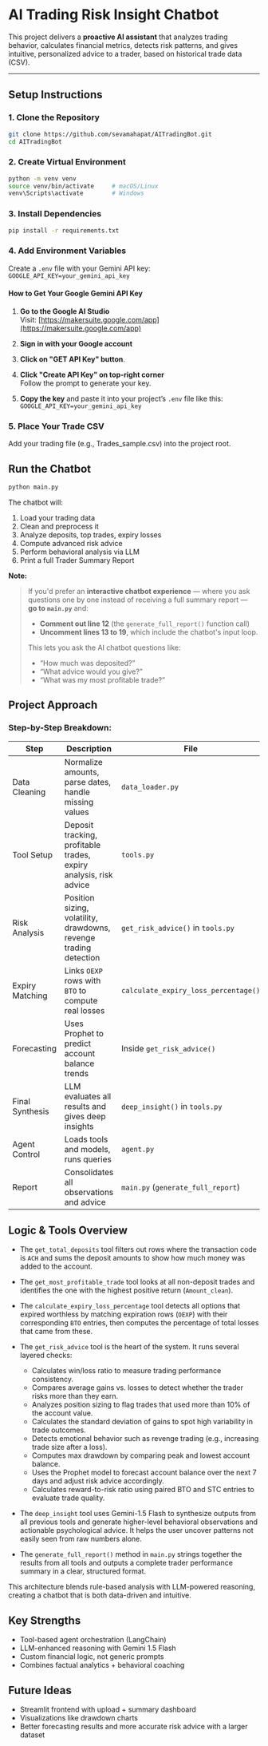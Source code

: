 # AI Trading Risk Insight Chatbot

This project delivers a **proactive AI assistant** that analyzes trading behavior, calculates financial metrics, detects risk patterns, and gives intuitive, personalized advice to a trader, based on historical trade data (CSV).

---

## Setup Instructions

### 1. Clone the Repository

```bash
git clone https://github.com/sevamahapat/AITradingBot.git
cd AITradingBot
```

### 2. Create Virtual Environment

```bash
python -m venv venv
source venv/bin/activate     # macOS/Linux
venv\Scripts\activate        # Windows
```

### 3. Install Dependencies

```bash
pip install -r requirements.txt
```

### 4. Add Environment Variables

Create a `.env` file with your Gemini API key: `GOOGLE_API_KEY=your_gemini_api_key`

#### How to Get Your Google Gemini API Key

1. **Go to the Google AI Studio**  
   Visit: [https://makersuite.google.com/app](https://makersuite.google.com/app)

2. **Sign in with your Google account**

3. **Click on "GET API Key" button**.

4. **Click "Create API Key" on top-right corner**  
   Follow the prompt to generate your key.

5. **Copy the key** and paste it into your project’s `.env` file like this: `GOOGLE_API_KEY=your_gemini_api_key`

### 5. Place Your Trade CSV

Add your trading file (e.g., Trades_sample.csv) into the project root.

## Run the Chatbot

```bash
python main.py
```

The chatbot will:

1. Load your trading data
2. Clean and preprocess it
3. Analyze deposits, top trades, expiry losses
4. Compute advanced risk advice
5. Perform behavioral analysis via LLM
6. Print a full Trader Summary Report

**Note:**

> If you'd prefer an **interactive chatbot experience** — where you ask questions one by one instead of receiving a full summary report —  
> **go to `main.py`** and:
>
> - **Comment out line 12** (the `generate_full_report()` function call)
> - **Uncomment lines 13 to 19**, which include the chatbot's input loop.
>
> This lets you ask the AI chatbot questions like:
>
> - “How much was deposited?”
> - “What advice would you give?”
> - “What was my most profitable trade?”

## Project Approach

### Step-by-Step Breakdown:

| Step            | Description                                                       | File                                 |
| --------------- | ----------------------------------------------------------------- | ------------------------------------ |
| Data Cleaning   | Normalize amounts, parse dates, handle missing values             | `data_loader.py`                     |
| Tool Setup      | Deposit tracking, profitable trades, expiry analysis, risk advice | `tools.py`                           |
| Risk Analysis   | Position sizing, volatility, drawdowns, revenge trading detection | `get_risk_advice()` in `tools.py`    |
| Expiry Matching | Links `OEXP` rows with `BTO` to compute real losses               | `calculate_expiry_loss_percentage()` |
| Forecasting     | Uses Prophet to predict account balance trends                    | Inside `get_risk_advice()`           |
| Final Synthesis | LLM evaluates all results and gives deep insights                 | `deep_insight()` in `tools.py`       |
| Agent Control   | Loads tools and models, runs queries                              | `agent.py`                           |
| Report          | Consolidates all observations and advice                          | `main.py` (`generate_full_report`)   |

## Logic & Tools Overview

- The `get_total_deposits` tool filters out rows where the transaction code is `ACH` and sums the deposit amounts to show how much money was added to the account.

- The `get_most_profitable_trade` tool looks at all non-deposit trades and identifies the one with the highest positive return (`Amount_clean`).

- The `calculate_expiry_loss_percentage` tool detects all options that expired worthless by matching expiration rows (`OEXP`) with their corresponding `BTO` entries, then computes the percentage of total losses that came from these.

- The `get_risk_advice` tool is the heart of the system. It runs several layered checks:

  - Calculates win/loss ratio to measure trading performance consistency.
  - Compares average gains vs. losses to detect whether the trader risks more than they earn.
  - Analyzes position sizing to flag trades that used more than 10% of the account value.
  - Calculates the standard deviation of gains to spot high variability in trade outcomes.
  - Detects emotional behavior such as revenge trading (e.g., increasing trade size after a loss).
  - Computes max drawdown by comparing peak and lowest account balance.
  - Uses the Prophet model to forecast account balance over the next 7 days and adjust risk advice accordingly.
  - Calculates reward-to-risk ratio using paired BTO and STC entries to evaluate trade quality.

- The `deep_insight` tool uses Gemini-1.5 Flash to synthesize outputs from all previous tools and generate higher-level behavioral observations and actionable psychological advice. It helps the user uncover patterns not easily seen from raw numbers alone.

- The `generate_full_report()` method in `main.py` strings together the results from all tools and outputs a complete trader performance summary in a clear, structured format.

This architecture blends rule-based analysis with LLM-powered reasoning, creating a chatbot that is both data-driven and intuitive.

## Key Strengths

- Tool-based agent orchestration (LangChain)
- LLM-enhanced reasoning with Gemini 1.5 Flash
- Custom financial logic, not generic prompts
- Combines factual analytics + behavioral coaching

## Future Ideas

- Streamlit frontend with upload + summary dashboard
- Visualizations like drawdown charts
- Better forecasting results and more accurate risk advice with a larger dataset
